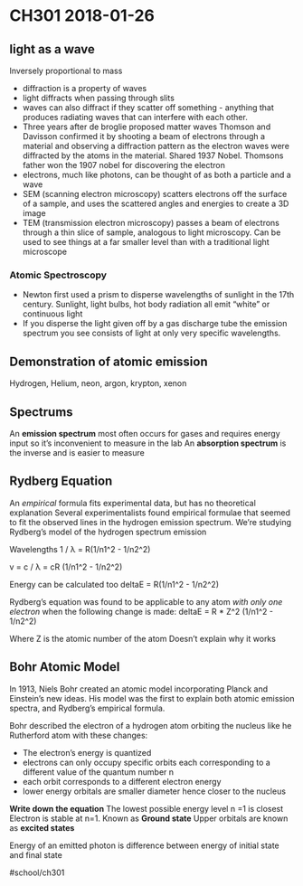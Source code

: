 # CH301 2018-01-26
## light as a wave
Inversely proportional to mass

* diffraction is a property of waves
* light diffracts when passing through slits
* waves can also diffract if they scatter off something - anything that produces radiating waves that can interfere with each other.
* Three years after de broglie proposed matter waves Thomson and Davisson confirmed it by shooting a beam of electrons through a material and observing a diffraction pattern as the electron waves were diffracted by the atoms in the material. Shared 1937 Nobel. Thomsons father won the 1907 nobel for discovering the electron
* electrons, much like photons, can be thought of as both a particle and a wave
* SEM (scanning electron microscopy) scatters electrons off the surface of a sample, and uses the scattered angles and energies to create a 3D image
* TEM (transmission electron microscopy) passes a beam of electrons through a thin slice of sample, analogous to light microscopy. Can be used to see things at a far smaller level than with a traditional light microscope 
### Atomic Spectroscopy
* Newton first used a prism to disperse wavelengths of sunlight in the 17th century. Sunlight, light bulbs, hot body radiation all emit “white” or continuous light
* If you disperse the light given off by a gas discharge tube the emission spectrum you see consists of light at only very specific wavelengths. 

## Demonstration of atomic emission
Hydrogen, Helium, neon, argon, krypton, xenon 

## Spectrums

An **emission spectrum** most often occurs for gases and requires energy input so it’s inconvenient to measure in the lab
An **absorption spectrum** is the inverse and is easier to measure 

## Rydberg Equation
An *empirical* formula fits experimental data, but has no theoretical explanation 
Several experimentalists found empirical formulae that seemed to fit the observed lines in the hydrogen emission spectrum. We’re studying Rydberg’s model of the hydrogen spectrum emission 

Wavelengths 
1 / λ = R(1/n1^2 - 1/n2^2)

v = c / λ = cR (1/n1^2 - 1/n2^2)

Energy can be calculated too
deltaE = R(1/n1^2 - 1/n2^2)

Rydberg’s equation was found to be applicable to any atom *with only one electron* when the following change is made:
deltaE = R * Z^2 (1/n1^2 - 1/n2^2)

Where Z is the atomic number of the atom
Doesn’t explain why it works 

## Bohr Atomic Model
In 1913, Niels Bohr created an atomic model incorporating Planck and Einstein’s new ideas. His model was the first to explain both atomic emission spectra, and Rydberg’s empirical formula.

Bohr described the electron of a hydrogen atom orbiting the nucleus like he Rutherford atom with these changes:
* The electron’s energy is quantized
* electrons can only occupy specific orbits each corresponding to a different value of the quantum number n
* each orbit corresponds to a different electron energy
* lower energy orbitals are smaller diameter hence closer to the nucleus 

**Write down the equation** 
The lowest possible energy level  n =1 is closest 
Electron is stable at n=1. Known as **Ground state**
Upper orbitals are known as **excited states**

Energy of an emitted photon is difference between energy of initial state and final state

#school/ch301